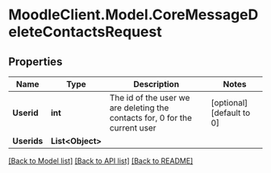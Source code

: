 # MoodleClient.Model.CoreMessageDeleteContactsRequest

## Properties

Name | Type | Description | Notes
------------ | ------------- | ------------- | -------------
**Userid** | **int** | The id of the user we are deleting the contacts for, 0 for the                     current user | [optional] [default to 0]
**Userids** | **List&lt;Object&gt;** |  | 

[[Back to Model list]](../README.md#documentation-for-models) [[Back to API list]](../README.md#documentation-for-api-endpoints) [[Back to README]](../README.md)

